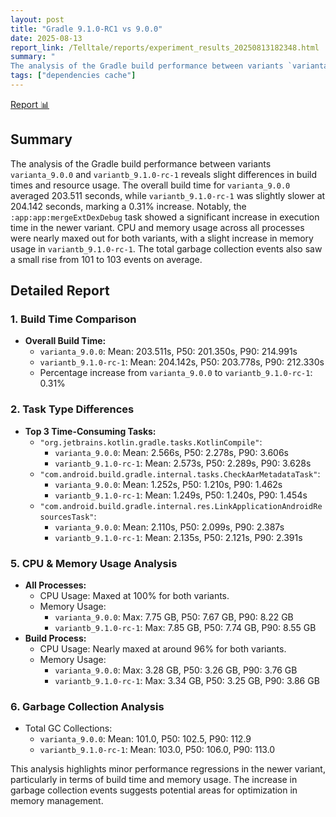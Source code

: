 ```yaml
---
layout: post
title: "Gradle 9.1.0-RC1 vs 9.0.0"
date: 2025-08-13
report_link: /Telltale/reports/experiment_results_20250813182348.html
summary: " 
The analysis of the Gradle build performance between variants `varianta_9.0.0` and `variantb_9.1.0-rc-1` reveals slight differences in build times and resource usage. The overall build time for `varianta_9.0.0` averaged 203.511 seconds, while `variantb_9.1.0-rc-1` was slightly slower at 204.142 seconds, marking a 0.31% increase. Notably, the `:app:app:mergeExtDexDebug` task showed a significant increase in execution time in the newer variant. CPU and memory usage across all processes were nearly maxed out for both variants, with a slight increase in memory usage in `variantb_9.1.0-rc-1`. The total garbage collection events also saw a small rise from 101 to 103 events on average."
tags: ["dependencies cache"]
---
```

[Report 📊](../../reports/experiment_results_20250813182348.html)
## Summary
The analysis of the Gradle build performance between variants `varianta_9.0.0` and `variantb_9.1.0-rc-1` reveals slight differences in build times and resource usage. The overall build time for `varianta_9.0.0` averaged 203.511 seconds, while `variantb_9.1.0-rc-1` was slightly slower at 204.142 seconds, marking a 0.31% increase. Notably, the `:app:app:mergeExtDexDebug` task showed a significant increase in execution time in the newer variant. CPU and memory usage across all processes were nearly maxed out for both variants, with a slight increase in memory usage in `variantb_9.1.0-rc-1`. The total garbage collection events also saw a small rise from 101 to 103 events on average.

## Detailed Report

### 1. Build Time Comparison
- **Overall Build Time:**
  - `varianta_9.0.0`: Mean: 203.511s, P50: 201.350s, P90: 214.991s
  - `variantb_9.1.0-rc-1`: Mean: 204.142s, P50: 203.778s, P90: 212.330s
  - Percentage increase from `varianta_9.0.0` to `variantb_9.1.0-rc-1`: 0.31%

### 2. Task Type Differences
- **Top 3 Time-Consuming Tasks:**
  - `"org.jetbrains.kotlin.gradle.tasks.KotlinCompile"`:
    - `varianta_9.0.0`: Mean: 2.566s, P50: 2.278s, P90: 3.606s
    - `variantb_9.1.0-rc-1`: Mean: 2.573s, P50: 2.289s, P90: 3.628s
  - `"com.android.build.gradle.internal.tasks.CheckAarMetadataTask"`:
    - `varianta_9.0.0`: Mean: 1.252s, P50: 1.210s, P90: 1.462s
    - `variantb_9.1.0-rc-1`: Mean: 1.249s, P50: 1.240s, P90: 1.454s
  - `"com.android.build.gradle.internal.res.LinkApplicationAndroidResourcesTask"`:
    - `varianta_9.0.0`: Mean: 2.110s, P50: 2.099s, P90: 2.387s
    - `variantb_9.1.0-rc-1`: Mean: 2.135s, P50: 2.121s, P90: 2.391s

### 5. CPU & Memory Usage Analysis
- **All Processes:**
  - CPU Usage: Maxed at 100% for both variants.
  - Memory Usage: 
    - `varianta_9.0.0`: Max: 7.75 GB, P50: 7.67 GB, P90: 8.22 GB
    - `variantb_9.1.0-rc-1`: Max: 7.85 GB, P50: 7.74 GB, P90: 8.55 GB
- **Build Process:**
  - CPU Usage: Nearly maxed at around 96% for both variants.
  - Memory Usage:
    - `varianta_9.0.0`: Max: 3.28 GB, P50: 3.26 GB, P90: 3.76 GB
    - `variantb_9.1.0-rc-1`: Max: 3.34 GB, P50: 3.25 GB, P90: 3.86 GB

### 6. Garbage Collection Analysis
- Total GC Collections:
  - `varianta_9.0.0`: Mean: 101.0, P50: 102.5, P90: 112.9
  - `variantb_9.1.0-rc-1`: Mean: 103.0, P50: 106.0, P90: 113.0

This analysis highlights minor performance regressions in the newer variant, particularly in terms of build time and memory usage. The increase in garbage collection events suggests potential areas for optimization in memory management.

